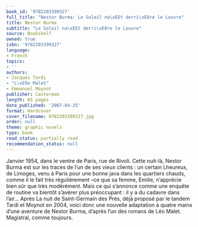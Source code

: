 ```yaml
---
book_id: '9782203399327'
full_title: "Nestor Burma: Le Soleil na\xEEt derri\xE8re le Louvre"
title: Nestor Burma
subtitle: "Le Soleil na\xEEt derri\xE8re le Louvre"
source: Bookshelf
owned: true
isbn: '9782203399327'
language:
- French
topics:
- ''
authors:
- Jacques Tardi
- "L\xE9o Malet"
- Emmanuel Moynot
publisher: Casterman
length: 65 pages
date_published: '2007-04-25'
format: Hardcover
cover_filename: 9782203399327.jpg
order: null
theme: graphic novels
type: book
read_status: partially read
recommendation_status: null
---
```

Janvier 1954, dans le ventre de Paris, rue de Rivoli. Cette nuit-là, Nestor Burma est sur les traces de l’un de ses vieux clients : un certain Lheureux, de Limoges, venu à Paris pour une bonne java dans les quartiers chauds, comme il le fait très régulièrement –ce que sa femme, Emilie, n’apprécie bien sûr que très modérément. Mais ce qui s’annonce comme une enquête de routine va bientôt s’avérer plus préoccupant : il y a du cadavre dans l’air…
Après La nuit de Saint-Germain des Prés, déjà proposé par le tandem Tardi et Moynot en 2004, voici donc une nouvelle adaptation à quatre mains d’une aventure de Nestor Burma, d’après l’un des romans de Léo Malet. Magistral, comme toujours.
